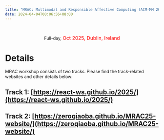 ```yaml
---
title: "MRAC: Multimodal and Responsible Affective Computing (ACM-MM 2025)" 
date: 2024-04-04T00:06:56+08:00
---
```


<br>
<div class="row">
  <div>
<!--     <p><center>
        <img class="img-fluid banner-pic" src="/2024/MRAC_2024_banner.PNG">
    </center></p> -->
    <p><center>
      Full-day, <font size="3" color="red"> Oct 2025, Dublin, Ireland</font> 
    </center></p>
  </div>
</div><be>

# Details
MRAC workshop consists of two tracks. Please find the track-related websites and other details below:

## Track 1: [https://react-ws.github.io/2025/](https://react-ws.github.io/2025/)

## Track 2: [https://zeroqiaoba.github.io/MRAC25-website/](https://zeroqiaoba.github.io/MRAC25-website/)

